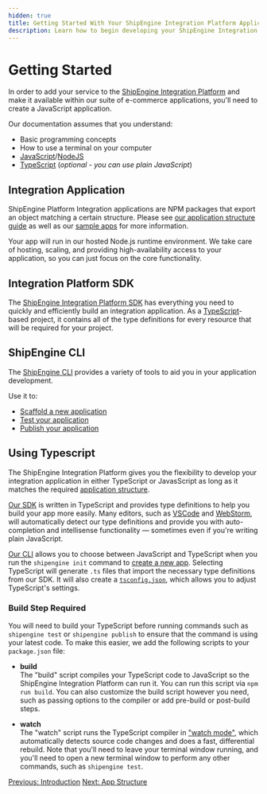 ```yaml
---
hidden: true
title: Getting Started With Your ShipEngine Integration Platform Application
description: Learn how to begin developing your ShipEngine Integration Platform application
---
```


Getting Started
================

In order to add your service to the [ShipEngine Integration Platform](./index.md) and make it available within our suite of e-commerce applications,
you'll need to create a JavaScript application.

Our documentation assumes that you understand:
* Basic programming concepts
* How to use a terminal on your computer
* [JavaScript](https://developer.mozilla.org/en-US/docs/Web/JavaScript)/[NodeJS](https://nodejs.org/)
* [TypeScript](https://www.typescriptlang.org/) (_optional - you can use plain JavaScript_)

Integration Application
------------------------
ShipEngine Platform Integration applications are NPM packages that export an object matching a certain structure. Please see [our application structure guide](./structure.md) as well as our [sample apps](https://github.com/ShipEngine/shipengine-integration-platform-sample-apps) for more information.

Your app will run in our hosted Node.js runtime environment. We take care of hosting, scaling, and providing high-availability access to your application, so you can just focus on the core functionality.


Integration Platform SDK
------------------------------------------
The [ShipEngine Integration Platform SDK](https://github.com/ShipEngine/shipengine-integration-platform-sdk) has everything you need to quickly and efficiently build an integration application. As a [TypeScript](https://www.typescriptlang.org/)-based project, it contains all of the type definitions for every resource that will be required for your project.


ShipEngine CLI
---------------
The [ShipEngine CLI](./cli.md) provides a variety of tools to aid you in your application development.

Use it to:
* [Scaffold a new application](create-first-app.md#create-new-project)
* [Test your application](testing/index.md)
* [Publish your application](publish.md)


Using Typescript
------------------------
The ShipEngine Integration Platform gives you the flexibility to develop your integration application in either TypeScript or JavasScript as long as it matches the required [application structure](./structure.md).

[Our SDK](sdk.md) is written in TypeScript and provides type definitions to help you build your app more easily. Many editors, such as [VSCode](https://code.visualstudio.com/) and [WebStorm](https://www.jetbrains.com/webstorm/), will automatically detect our type definitions and provide you with auto-completion and intellisense functionality — sometimes even if you're writing plain JavaScript.

[Our CLI](http://localhost:8080/docs/integration-platform/cli/) allows you to choose between JavaScript and TypeScript when you run the `shipengine init` command to [create a new app](create-first-app.md). Selecting TypeScript will generate `.ts` files that import the necessary type definitions from our SDK. It will also create a [`tsconfig.json`](https://www.typescriptlang.org/docs/handbook/tsconfig-json.html), which allows you to adjust TypeScript's settings.

### Build Step Required
You will need to build your TypeScript before running commands such as `shipengine test` or `shipengine publish` to ensure that the command is using your latest code. To make this easier, we add the following scripts to your `package.json` file:

- **build**<br>
The "build" script compiles your TypeScript code to JavaScript so the ShipEngine Integration Platform can run it. You can run this script via `npm run build`. You can also customize the build script however you need, such as passing options to the compiler or add pre-build or post-build steps.

- **watch**<br>
The "watch" script runs the TypeScript compiler in ["watch mode"](https://www.typescriptlang.org/docs/handbook/configuring-watch.html), which automatically detects source code changes and does a fast, differential rebuild. Note that you'll need to leave your terminal window running, and you'll need to open a new terminal window to perform any other commands, such as `shipengine test`.



<div class="previous-next-nav">
  <a class="button button-small button-secondary" href="index.md">Previous: Introduction</a>
  <a class="button button-small button-secondary" href="structure.md">Next: App Structure</a>

  <!-- <a class="button button-small button-secondary" href="./app-types/index.md">Next: App Types</a> -->
</div>
